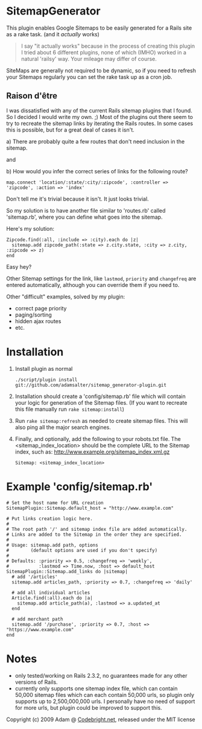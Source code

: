 SitemapGenerator
================

This plugin enables Google Sitemaps to be easily generated for a Rails site as a rake task. (and it _actually_ works)

> I say "it actually works" because in the process of creating this plugin I tried about 6 different plugins, none of which (IMHO) worked in a natural 'railsy' way. Your mileage may differ of course.

SiteMaps are generally not required to be dynamic, so if you need to refresh your Sitemaps regularly you can set the rake task up as a cron job.

Raison d'être
-------

I was dissatisfied with any of the current Rails sitemap plugins that I found. So I decided I would write my own. ;) Most of the plugins out there seem to try to recreate the sitemap links by iterating the Rails routes. In some cases this is possible, but for a great deal of cases it isn't. 

a) There are probably quite a few routes that don't need inclusion in the sitemap.

and

b) How would you infer the correct series of links for the following route?

    map.connect 'location/:state/:city/:zipcode', :controller => 'zipcode', :action => 'index'
    
Don't tell me it's trivial because it isn't. It just looks trivial.

So my solution is to have another file similar to 'routes.rb' called 'sitemap.rb', where you can define what goes into the sitemap.

Here's my solution:

    Zipcode.find(:all, :include => :city).each do |z|
      sitemap.add zipcode_path(:state => z.city.state, :city => z.city, :zipcode => z)
    end

Easy hey?

Other Sitemap settings for the link, like `lastmod`, `priority` and `changefreq` are entered automatically, although you can override them if you need to.

Other "difficult" examples, solved by my plugin:

- correct page priority
- paging/sorting
- hidden ajax routes
- etc.

Installation
=======

1. Install plugin as normal

    <code>./script/plugin install git://github.com/adamsalter/sitemap_generator-plugin.git</code>

2. Installation should create a 'config/sitemap.rb' file which will contain your logic for generation of the Sitemap files. (If you want to recreate this file manually run `rake sitemap:install`)

3. Run `rake sitemap:refresh` as needed to create sitemap files. This will also ping all the major search engines.

4. Finally, and optionally, add the following to your robots.txt file. The &lt;sitemap_index_location> should be the complete URL to the Sitemap index, such as: http://www.example.org/sitemap_index.xml.gz

    <code>Sitemap: &lt;sitemap_index_location></code>

Example 'config/sitemap.rb'
==========

    # Set the host name for URL creation
    SitemapPlugin::Sitemap.default_host = "http://www.example.com"

    # Put links creation logic here.
    #
    # The root path '/' and sitemap index file are added automatically.
    # Links are added to the Sitemap in the order they are specified.
    #
    # Usage: sitemap.add path, options
    #        (default options are used if you don't specify)
    #
    # Defaults: :priority => 0.5, :changefreq => 'weekly', 
    #           :lastmod => Time.now, :host => default_host
    SitemapPlugin::Sitemap.add_links do |sitemap|
      # add '/articles'
      sitemap.add articles_path, :priority => 0.7, :changefreq => 'daily'

      # add all individual articles
      Article.find(:all).each do |a|
        sitemap.add article_path(a), :lastmod => a.updated_at
      end

      # add merchant path
      sitemap.add '/purchase', :priority => 0.7, :host => "https://www.example.com"
    end

Notes
=======

- only tested/working on Rails 2.3.2, no guarantees made for any other versions of Rails.
- currently only supports one sitemap index file, which can contain 50,000 sitemap files which can each contain 50,000 urls, so plugin only supports up to 2,500,000,000 urls. I personally have no need of support for more urls, but plugin could be improved to support this.

Copyright (c) 2009 Adam @ [Codebright.net][cb], released under the MIT license

[cb]:http://codebright.net